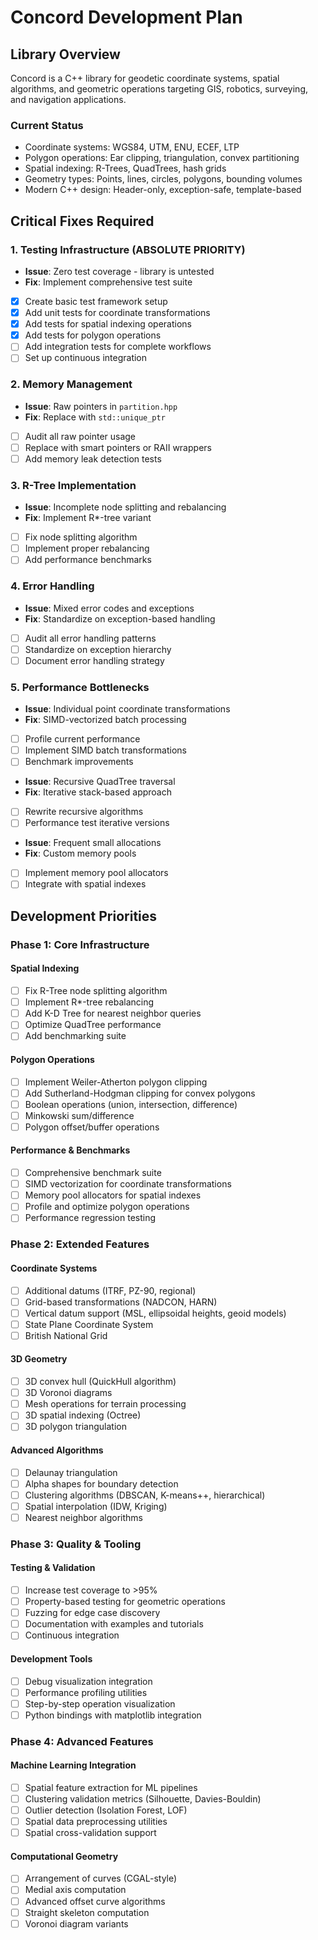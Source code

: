 # Concord Development Plan

## Library Overview

Concord is a C++ library for geodetic coordinate systems, spatial algorithms, and geometric operations targeting GIS, robotics, surveying, and navigation applications.

### Current Status
- Coordinate systems: WGS84, UTM, ENU, ECEF, LTP
- Polygon operations: Ear clipping, triangulation, convex partitioning  
- Spatial indexing: R-Trees, QuadTrees, hash grids
- Geometry types: Points, lines, circles, polygons, bounding volumes
- Modern C++ design: Header-only, exception-safe, template-based

## Critical Fixes Required

### 1. Testing Infrastructure (ABSOLUTE PRIORITY)
- **Issue**: Zero test coverage - library is untested
- **Fix**: Implement comprehensive test suite
- [X] Create basic test framework setup
- [X] Add unit tests for coordinate transformations
- [X] Add tests for spatial indexing operations
- [X] Add tests for polygon operations
- [ ] Add integration tests for complete workflows
- [ ] Set up continuous integration

### 2. Memory Management
- **Issue**: Raw pointers in `partition.hpp` 
- **Fix**: Replace with `std::unique_ptr`
- [ ] Audit all raw pointer usage
- [ ] Replace with smart pointers or RAII wrappers
- [ ] Add memory leak detection tests

### 3. R-Tree Implementation  
- **Issue**: Incomplete node splitting and rebalancing
- **Fix**: Implement R*-tree variant
- [ ] Fix node splitting algorithm
- [ ] Implement proper rebalancing
- [ ] Add performance benchmarks

### 4. Error Handling
- **Issue**: Mixed error codes and exceptions
- **Fix**: Standardize on exception-based handling
- [ ] Audit all error handling patterns
- [ ] Standardize on exception hierarchy
- [ ] Document error handling strategy

### 5. Performance Bottlenecks
- **Issue**: Individual point coordinate transformations
- **Fix**: SIMD-vectorized batch processing
- [ ] Profile current performance
- [ ] Implement SIMD batch transformations
- [ ] Benchmark improvements
- **Issue**: Recursive QuadTree traversal
- **Fix**: Iterative stack-based approach
- [ ] Rewrite recursive algorithms
- [ ] Performance test iterative versions
- **Issue**: Frequent small allocations
- **Fix**: Custom memory pools
- [ ] Implement memory pool allocators
- [ ] Integrate with spatial indexes

## Development Priorities

### Phase 1: Core Infrastructure

#### Spatial Indexing
- [ ] Fix R-Tree node splitting algorithm
- [ ] Implement R*-tree rebalancing
- [ ] Add K-D Tree for nearest neighbor queries
- [ ] Optimize QuadTree performance
- [ ] Add benchmarking suite

#### Polygon Operations
- [ ] Implement Weiler-Atherton polygon clipping
- [ ] Add Sutherland-Hodgman clipping for convex polygons
- [ ] Boolean operations (union, intersection, difference)
- [ ] Minkowski sum/difference
- [ ] Polygon offset/buffer operations

#### Performance & Benchmarks
- [ ] Comprehensive benchmark suite
- [ ] SIMD vectorization for coordinate transformations
- [ ] Memory pool allocators for spatial indexes
- [ ] Profile and optimize polygon operations
- [ ] Performance regression testing

### Phase 2: Extended Features

#### Coordinate Systems
- [ ] Additional datums (ITRF, PZ-90, regional)
- [ ] Grid-based transformations (NADCON, HARN)
- [ ] Vertical datum support (MSL, ellipsoidal heights, geoid models)
- [ ] State Plane Coordinate System
- [ ] British National Grid

#### 3D Geometry
- [ ] 3D convex hull (QuickHull algorithm)
- [ ] 3D Voronoi diagrams
- [ ] Mesh operations for terrain processing
- [ ] 3D spatial indexing (Octree)
- [ ] 3D polygon triangulation

#### Advanced Algorithms
- [ ] Delaunay triangulation
- [ ] Alpha shapes for boundary detection
- [ ] Clustering algorithms (DBSCAN, K-means++, hierarchical)
- [ ] Spatial interpolation (IDW, Kriging)
- [ ] Nearest neighbor algorithms

### Phase 3: Quality & Tooling

#### Testing & Validation
- [ ] Increase test coverage to >95%
- [ ] Property-based testing for geometric operations
- [ ] Fuzzing for edge case discovery
- [ ] Documentation with examples and tutorials
- [ ] Continuous integration

#### Development Tools
- [ ] Debug visualization integration
- [ ] Performance profiling utilities
- [ ] Step-by-step operation visualization
- [ ] Python bindings with matplotlib integration

### Phase 4: Advanced Features

#### Machine Learning Integration
- [ ] Spatial feature extraction for ML pipelines
- [ ] Clustering validation metrics (Silhouette, Davies-Bouldin)
- [ ] Outlier detection (Isolation Forest, LOF)
- [ ] Spatial data preprocessing utilities
- [ ] Spatial cross-validation support

#### Computational Geometry
- [ ] Arrangement of curves (CGAL-style)
- [ ] Medial axis computation
- [ ] Advanced offset curve algorithms
- [ ] Straight skeleton computation
- [ ] Voronoi diagram variants
